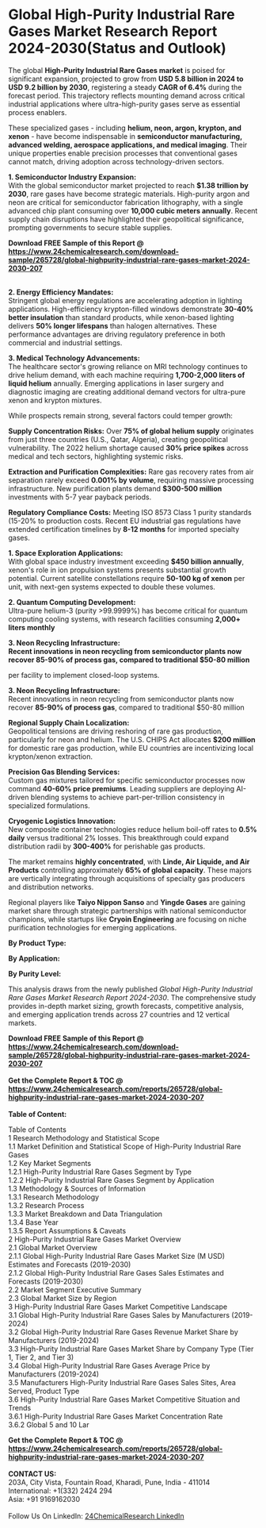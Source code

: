 <h1>Global High-Purity Industrial Rare Gases Market Research Report 2024-2030(Status and Outlook)</h1><p>The global <strong>High-Purity Industrial Rare Gases market</strong> is poised for significant expansion, projected to grow from <strong>USD 5.8 billion in 2024 to USD 9.2 billion by 2030</strong>, registering a steady <strong>CAGR of 6.4%</strong> during the forecast period. This trajectory reflects mounting demand across critical industrial applications where ultra-high-purity gases serve as essential process enablers.</p><p>These specialized gases - including <strong>helium, neon, argon, krypton, and xenon</strong> - have become indispensable in <strong>semiconductor manufacturing, advanced welding, aerospace applications, and medical imaging</strong>. Their unique properties enable precision processes that conventional gases cannot match, driving adoption across technology-driven sectors.</p><p><strong>1. Semiconductor Industry Expansion:</strong><br>
With the global semiconductor market projected to reach <strong>$1.38 trillion by 2030</strong>, rare gases have become strategic materials. High-purity argon and neon are critical for semiconductor fabrication lithography, with a single advanced chip plant consuming over <strong>10,000 cubic meters annually</strong>. Recent supply chain disruptions have highlighted their geopolitical significance, prompting governments to secure stable supplies.</p><div><b>Download FREE Sample of this Report @ 
            <a href="https://www.24chemicalresearch.com/download-sample/265728/global-highpurity-industrial-rare-gases-market-2024-2030-207">
            https://www.24chemicalresearch.com/download-sample/265728/global-highpurity-industrial-rare-gases-market-2024-2030-207</a></b></div><br><p><strong>2. Energy Efficiency Mandates:</strong><br>
Stringent global energy regulations are accelerating adoption in lighting applications. High-efficiency krypton-filled windows demonstrate <strong>30-40% better insulation</strong> than standard products, while xenon-based lighting delivers <strong>50% longer lifespans</strong> than halogen alternatives. These performance advantages are driving regulatory preference in both commercial and industrial settings.</p><p><strong>3. Medical Technology Advancements:</strong><br>
The healthcare sector's growing reliance on MRI technology continues to drive helium demand, with each machine requiring <strong>1,700-2,000 liters of liquid helium</strong> annually. Emerging applications in laser surgery and diagnostic imaging are creating additional demand vectors for ultra-pure xenon and krypton mixtures.</p><p>While prospects remain strong, several factors could temper growth:</p><p><strong>Supply Concentration Risks:</strong> Over <strong>75% of global helium supply</strong> originates from just three countries (U.S., Qatar, Algeria), creating geopolitical vulnerability. The 2022 helium shortage caused <strong>30% price spikes</strong> across medical and tech sectors, highlighting systemic risks.</p><p><strong>Extraction and Purification Complexities:</strong> Rare gas recovery rates from air separation rarely exceed <strong>0.001% by volume</strong>, requiring massive processing infrastructure. New purification plants demand <strong>$300-500 million</strong> investments with 5-7 year payback periods.</p><p><strong>Regulatory Compliance Costs:</strong> Meeting ISO 8573 Class 1 purity standards (15-20% to production costs. Recent EU industrial gas regulations have extended certification timelines by <strong>8-12 months</strong> for imported specialty gases.</p><p><strong>1. Space Exploration Applications:</strong><br>
With global space industry investment exceeding <strong>$450 billion annually</strong>, xenon's role in ion propulsion systems presents substantial growth potential. Current satellite constellations require <strong>50-100 kg of xenon</strong> per unit, with next-gen systems expected to double these volumes.</p><p><strong>2. Quantum Computing Development:</strong><br>
Ultra-pure helium-3 (purity &gt;99.9999%) has become critical for quantum computing cooling systems, with research facilities consuming <strong>2,000+ liters monthly

<p><strong>3. Neon Recycling Infrastructure:</strong><br>
Recent innovations in neon recycling from semiconductor plants now recover <strong>85-90% of process gas</strong>, compared to traditional $50-80 million</p></strong> per facility to implement closed-loop systems.</p><p><strong>3. Neon Recycling Infrastructure:</strong><br>
Recent innovations in neon recycling from semiconductor plants now recover <strong>85-90% of process gas</strong>, compared to traditional $50-80 million</p><p><strong>Regional Supply Chain Localization:</strong><br>
	Geopolitical tensions are driving reshoring of rare gas production, particularly for neon and helium. The U.S. CHIPS Act allocates <strong>$200 million</strong> for domestic rare gas production, while EU countries are incentivizing local krypton/xenon extraction.</p><p><strong>Precision Gas Blending Services:</strong><br>
	Custom gas mixtures tailored for specific semiconductor processes now command <strong>40-60% price premiums</strong>. Leading suppliers are deploying AI-driven blending systems to achieve part-per-trillion consistency in specialized formulations.</p><p><strong>Cryogenic Logistics Innovation:</strong><br>
	New composite container technologies reduce helium boil-off rates to <strong>0.5% daily</strong> versus traditional 2% losses. This breakthrough could expand distribution radii by <strong>300-400%</strong> for perishable gas products.</p><p>The market remains <strong>highly concentrated</strong>, with <strong>Linde, Air Liquide, and Air Products</strong> controlling approximately <strong>65% of global capacity</strong>. These majors are vertically integrating through acquisitions of specialty gas producers and distribution networks.</p><p>Regional players like <strong>Taiyo Nippon Sanso</strong> and <strong>Yingde Gases</strong> are gaining market share through strategic partnerships with national semiconductor champions, while startups like <strong>Cryoin Engineering</strong> are focusing on niche purification technologies for emerging applications.</p><p><strong>By Product Type:</strong></p><p><strong>By Application:</strong></p><p><strong>By Purity Level:</strong></p><p>This analysis draws from the newly published <em>Global High-Purity Industrial Rare Gases Market Research Report 2024-2030</em>. The comprehensive study provides in-depth market sizing, growth forecasts, competitive analysis, and emerging application trends across 27 countries and 12 vertical markets.</p><div><b>Download FREE Sample of this Report @ 
            <a href="https://www.24chemicalresearch.com/download-sample/265728/global-highpurity-industrial-rare-gases-market-2024-2030-207">
            https://www.24chemicalresearch.com/download-sample/265728/global-highpurity-industrial-rare-gases-market-2024-2030-207</a></b></div><br><div><b>Get the Complete Report & TOC @ 
            <a href="https://www.24chemicalresearch.com/reports/265728/global-highpurity-industrial-rare-gases-market-2024-2030-207">
            https://www.24chemicalresearch.com/reports/265728/global-highpurity-industrial-rare-gases-market-2024-2030-207</a></b></div><br>
            <b>Table of Content:</b><p>Table of Contents<br />
1 Research Methodology and Statistical Scope<br />
1.1 Market Definition and Statistical Scope of High-Purity Industrial Rare Gases<br />
1.2 Key Market Segments<br />
1.2.1 High-Purity Industrial Rare Gases Segment by Type<br />
1.2.2 High-Purity Industrial Rare Gases Segment by Application<br />
1.3 Methodology & Sources of Information<br />
1.3.1 Research Methodology<br />
1.3.2 Research Process<br />
1.3.3 Market Breakdown and Data Triangulation<br />
1.3.4 Base Year<br />
1.3.5 Report Assumptions & Caveats<br />
2 High-Purity Industrial Rare Gases Market Overview<br />
2.1 Global Market Overview<br />
2.1.1 Global High-Purity Industrial Rare Gases Market Size (M USD) Estimates and Forecasts (2019-2030)<br />
2.1.2 Global High-Purity Industrial Rare Gases Sales Estimates and Forecasts (2019-2030)<br />
2.2 Market Segment Executive Summary<br />
2.3 Global Market Size by Region<br />
3 High-Purity Industrial Rare Gases Market Competitive Landscape<br />
3.1 Global High-Purity Industrial Rare Gases Sales by Manufacturers (2019-2024)<br />
3.2 Global High-Purity Industrial Rare Gases Revenue Market Share by Manufacturers (2019-2024)<br />
3.3 High-Purity Industrial Rare Gases Market Share by Company Type (Tier 1, Tier 2, and Tier 3)<br />
3.4 Global High-Purity Industrial Rare Gases Average Price by Manufacturers (2019-2024)<br />
3.5 Manufacturers High-Purity Industrial Rare Gases Sales Sites, Area Served, Product Type<br />
3.6 High-Purity Industrial Rare Gases Market Competitive Situation and Trends<br />
3.6.1 High-Purity Industrial Rare Gases Market Concentration Rate<br />
3.6.2 Global 5 and 10 Lar</p><div><b>Get the Complete Report & TOC @ 
            <a href="https://www.24chemicalresearch.com/reports/265728/global-highpurity-industrial-rare-gases-market-2024-2030-207">
            https://www.24chemicalresearch.com/reports/265728/global-highpurity-industrial-rare-gases-market-2024-2030-207</a></b></div><br><b>CONTACT US:</b><br>
            203A, City Vista, Fountain Road, Kharadi, Pune, India - 411014<br>
            International: +1(332) 2424 294<br>
            Asia: +91 9169162030 <br><br>
            Follow Us On LinkedIn: <a href="https://www.linkedin.com/company/24chemicalresearch/">24ChemicalResearch LinkedIn</a>